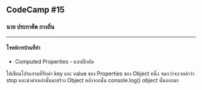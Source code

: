## CodeCamp #15

### นาย ประกาศิต กางถิ่น

---

#### โจทย์การบ้านที่ทำ

- Computed Properties - แบบฝึกหัด

ให้เขียนโปรแกรมที่รับค่า key และ value ของ Properties ของ Object หนึ่ง จนกว่าจะเจอคำว่า stop และนำค่าเหล่านั้นมาสร้าง Object หลังจากนั้น console.log() object นั้นออกมา
